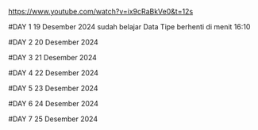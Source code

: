 https://www.youtube.com/watch?v=ix9cRaBkVe0&t=12s

#DAY 1 19 Desember 2024
sudah belajar Data Tipe berhenti di menit 16:10

#DAY 2 20 Desember 2024

#DAY 3 21 Desember 2024

#DAY 4 22 Desember 2024

#DAY 5 23 Desember 2024

#DAY 6 24 Desember 2024

#DAY 7 25 Desember 2024
